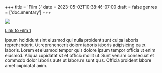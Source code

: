 +++
title = 'Film 3'
date = 2023-05-02T10:38:46-07:00
draft = false
genres = ['documentary']
+++

![](/images/f.jpg)

[Link to Film 1](film-1)

Ipsum incididunt sint eiusmod qui nulla proident sunt culpa laboris reprehenderit. Ut reprehenderit dolore laboris laboris adipisicing ea et laboris. Lorem et eiusmod tempor quis dolore ipsum tempor officia ut enim eiusmod. Aliqua cupidatat sit et officia mollit ut. Sunt veniam consequat et commodo dolor laboris aute ut laborum sunt quis. Officia proident labore amet cupidatat anim.
